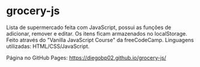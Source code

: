 # grocery-js
Lista de supermercado feita com JavaScript, possui as funções de adicionar, remover e editar. Os itens ficam armazenados no localStorage. Feito através do "Vanilla JavaScript Course" da freeCodeCamp. Linguagens utilizadas: HTML/CSS/JavaScript.

Página no GitHub Pages: https://diegobp02.github.io/grocery-js/
